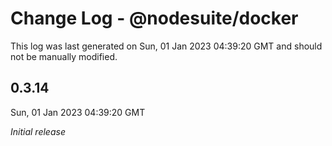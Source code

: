 # Change Log - @nodesuite/docker

This log was last generated on Sun, 01 Jan 2023 04:39:20 GMT and should not be manually modified.

## 0.3.14
Sun, 01 Jan 2023 04:39:20 GMT

_Initial release_

